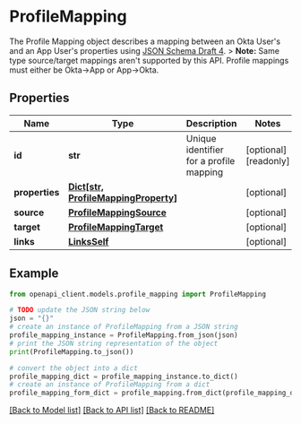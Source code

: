 # ProfileMapping

The Profile Mapping object describes a mapping between an Okta User's and an App User's properties using [JSON Schema Draft 4](https://datatracker.ietf.org/doc/html/draft-zyp-json-schema-04).  > **Note:** Same type source/target mappings aren't supported by this API. Profile mappings must either be Okta->App or App->Okta.

## Properties

Name | Type | Description | Notes
------------ | ------------- | ------------- | -------------
**id** | **str** | Unique identifier for a profile mapping | [optional] [readonly] 
**properties** | [**Dict[str, ProfileMappingProperty]**](ProfileMappingProperty.md) |  | [optional] 
**source** | [**ProfileMappingSource**](.md) |  | [optional] 
**target** | [**ProfileMappingTarget**](.md) |  | [optional] 
**links** | [**LinksSelf**](LinksSelf.md) |  | [optional] 

## Example

```python
from openapi_client.models.profile_mapping import ProfileMapping

# TODO update the JSON string below
json = "{}"
# create an instance of ProfileMapping from a JSON string
profile_mapping_instance = ProfileMapping.from_json(json)
# print the JSON string representation of the object
print(ProfileMapping.to_json())

# convert the object into a dict
profile_mapping_dict = profile_mapping_instance.to_dict()
# create an instance of ProfileMapping from a dict
profile_mapping_form_dict = profile_mapping.from_dict(profile_mapping_dict)
```
[[Back to Model list]](../README.md#documentation-for-models) [[Back to API list]](../README.md#documentation-for-api-endpoints) [[Back to README]](../README.md)


